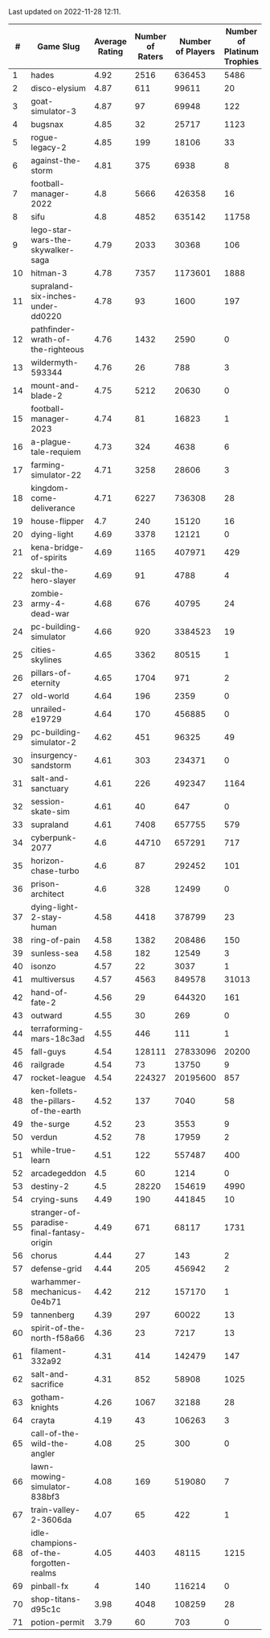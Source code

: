 Last updated on 2022-11-28 12:11.


|#|Game Slug|Average Rating|Number of Raters|Number of Players|Number of Platinum Trophies|Max Rarity (%)|
|---|---|---|---|---|---|---|
|1|hades|4.92|2516|636453|5486|89|
|2|disco-elysium|4.87|611|99611|20|28|
|3|goat-simulator-3|4.87|97|69948|122|91|
|4|bugsnax|4.85|32|25717|1123|97|
|5|rogue-legacy-2|4.85|199|18106|33|0.9|
|6|against-the-storm|4.81|375|6938|8|28|
|7|football-manager-2022|4.8|5666|426358|16|49|
|8|sifu|4.8|4852|635142|11758|96|
|9|lego-star-wars-the-skywalker-saga|4.79|2033|30368|106|98|
|10|hitman-3|4.78|7357|1173601|1888|48|
|11|supraland-six-inches-under-dd0220|4.78|93|1600|197|99|
|12|pathfinder-wrath-of-the-righteous|4.76|1432|2590|0|41|
|13|wildermyth-593344|4.76|26|788|3|3|
|14|mount-and-blade-2|4.75|5212|20630|0|7|
|15|football-manager-2023|4.74|81|16823|1|80|
|16|a-plague-tale-requiem|4.73|324|4638|6|93|
|17|farming-simulator-22|4.71|3258|28606|3|80|
|18|kingdom-come-deliverance|4.71|6227|736308|28|30|
|19|house-flipper|4.7|240|15120|16|93|
|20|dying-light|4.69|3378|12121|0|96|
|21|kena-bridge-of-spirits|4.69|1165|407971|429|94|
|22|skul-the-hero-slayer|4.69|91|4788|4|96|
|23|zombie-army-4-dead-war|4.68|676|40795|24|67|
|24|pc-building-simulator|4.66|920|3384523|19|48|
|25|cities-skylines|4.65|3362|80515|1|74|
|26|pillars-of-eternity|4.65|1704|971|2|80|
|27|old-world|4.64|196|2359|0|86|
|28|unrailed-e19729|4.64|170|456885|0|4|
|29|pc-building-simulator-2|4.62|451|96325|49|75|
|30|insurgency-sandstorm|4.61|303|234371|0|6|
|31|salt-and-sanctuary|4.61|226|492347|1164|83|
|32|session-skate-sim|4.61|40|647|0|27|
|33|supraland|4.61|7408|657755|579|99|
|34|cyberpunk-2077|4.6|44710|657291|717|62|
|35|horizon-chase-turbo|4.6|87|292452|101|83|
|36|prison-architect|4.6|328|12499|0|37|
|37|dying-light-2-stay-human|4.58|4418|378799|23|0.9|
|38|ring-of-pain|4.58|1382|208486|150|96|
|39|sunless-sea|4.58|182|12549|3|37|
|40|isonzo|4.57|22|3037|1|61|
|41|multiversus|4.57|4563|849578|31013|78|
|42|hand-of-fate-2|4.56|29|644320|161|72|
|43|outward|4.55|30|269|0|77|
|44|terraforming-mars-18c3ad|4.55|446|111|1|86|
|45|fall-guys|4.54|128111|27833096|20200|5|
|46|railgrade|4.54|73|13750|9|98|
|47|rocket-league|4.54|224327|20195600|857|76|
|48|ken-follets-the-pillars-of-the-earth|4.52|137|7040|58|49|
|49|the-surge|4.52|23|3553|9|94|
|50|verdun|4.52|78|17959|2|73|
|51|while-true-learn|4.51|122|557487|400|93|
|52|arcadegeddon|4.5|60|1214|0|94|
|53|destiny-2|4.5|28220|154619|4990|95|
|54|crying-suns|4.49|190|441845|10|65|
|55|stranger-of-paradise-final-fantasy-origin|4.49|671|68117|1731|98|
|56|chorus|4.44|27|143|2|85|
|57|defense-grid|4.44|205|456942|2|80|
|58|warhammer-mechanicus-0e4b71|4.42|212|157170|1|24|
|59|tannenberg|4.39|297|60022|13|86|
|60|spirit-of-the-north-f58a66|4.36|23|7217|13|60|
|61|filament-332a92|4.31|414|142479|147|93|
|62|salt-and-sacrifice|4.31|852|58908|1025|91|
|63|gotham-knights|4.26|1067|32188|28|35|
|64|crayta|4.19|43|106263|3|23|
|65|call-of-the-wild-the-angler|4.08|25|300|0|91|
|66|lawn-mowing-simulator-838bf3|4.08|169|519080|7|88|
|67|train-valley-2-3606da|4.07|65|422|1|89|
|68|idle-champions-of-the-forgotten-realms|4.05|4403|48115|1215|2|
|69|pinball-fx|4|140|116214|0|86|
|70|shop-titans-d95c1c|3.98|4048|108259|28|98|
|71|potion-permit|3.79|60|703|0|98|
